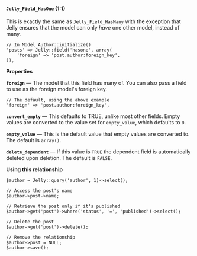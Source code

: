 #### `Jelly_Field_HasOne` (1:1)

This is exactly the same as `Jelly_Field_HasMany` with the exception that Jelly ensures that the model can only *have* one other model, instead of many.

	// In Model_Author::initialize()
	'posts' => Jelly::field('hasone', array(
		'foreign' => 'post.author:foreign_key',
	)),

**Properties**

**`foreign`** — The model that this field has many of. You can also pass a field to use as the foreign model's foreign key.

	// The default, using the above example
	'foreign' => 'post.author:foreign_key',

**`convert_empty`** — This defaults to TRUE, unlike most other fields. Empty values are converted to the value set for `empty_value`, which defaults to `0`.

**`empty_value`** — This is the default value that empty values are converted to. The default is `array()`.

**`delete_dependent`** — If this value is `TRUE` the dependent field is automatically deleted upon deletion. The default is `FALSE`.

**Using this relationship**

	$author = Jelly::query('author', 1)->select();

	// Access the post's name
	$author->post->name;

	// Retrieve the post only if it's published
	$author->get('post')->where('status', '=', 'published')->select();

	// Delete the post
	$author->get('post')->delete();

	// Remove the relationship
	$author->post = NULL;
	$author->save();